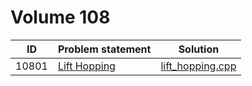 # Volume 108

|  ID   | Problem statement |       Solution       |
|:-----:|:------------------|:--------------------:|
| 10801 | [Lift Hopping][]  | [lift_hopping.cpp][] |

[Lift Hopping]: http://uva.onlinejudge.org/index.php?option=com_onlinejudge&Itemid=8&category=20&page=show_problem&problem=1742

[lift_hopping.cpp]: lift_hopping.cpp
